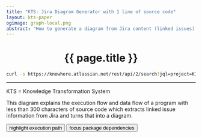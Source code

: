 ```yaml
---
title: "KTS: Jira Diagram Generator with 1 line of source code"
layout: kts-paper
ogimage: graph-local.png
abstract: "How to generate a diagram from Jira content (linked issues) with one line of sourcecode"
---
```

<script src="/lib/graph.js" type="text/ecmascript"></script>
<script>
      var sdoc
      window.addEventListener("load", function()
      {
        sdoc = document.getElementById("graph_1").getSVGDocument()
        highlightExecution()
      })

      function highlightExecution()
      {
        onpress( sdoc, "e"      )
        onclick( sdoc, "K1L-17" )
      }

      function focusDependencies()
      {
        onpress( sdoc, "e"      )
        onclick( sdoc, "K1L-17" )
        onclick( sdoc, "K1L-18" )
        onpress( sdoc, "o"      )
        onpress( sdoc, "F"      )
      }
</script>

# <center>{{ page.title }}</center>

~~~~ bash
curl -s https://knowhere.atlassian.net/rest/api/2/search?jql=project=K1L|jq -r '"digraph{rankdir=BT",(.issues[]|("<"+.key+">[label=\""+.fields.summary+"\"]"),(.key as $k|.fields.issuelinks[]|select(.inwardIssue)|"<"+$k+">-><"+.inwardIssue.key+">")),"}"'|dot -Tpng>P;eog P
~~~~

<object class="clear" id="graph_1" width="100%" data="graph-local.svg" type="image/svg+xml"></object>

<hr/>
<p>KTS = Knowledge Transformation System</p>
<p>This diagram explains the execution flow and data flow of a program with less than 300 characters of source code which extracts linked issue information from Jira and turns that into a diagram.</p>
<button onclick="highlightExecution()">highlight execution path</button>
<button onclick="focusDependencies() ">focus package dependencies</button>
